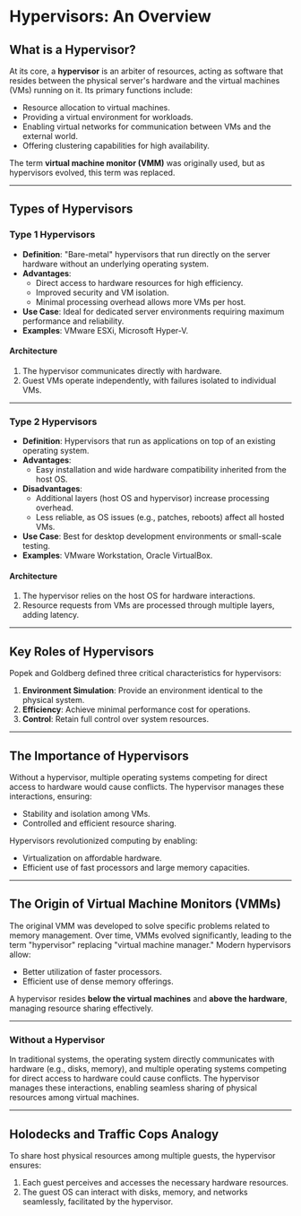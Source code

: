 # Hypervisors: An Overview

## What is a Hypervisor?
At its core, a **hypervisor** is an arbiter of resources, acting as software that resides between the physical server's hardware and the virtual machines (VMs) running on it. Its primary functions include:

- Resource allocation to virtual machines.
- Providing a virtual environment for workloads.
- Enabling virtual networks for communication between VMs and the external world.
- Offering clustering capabilities for high availability.

The term **virtual machine monitor (VMM)** was originally used, but as hypervisors evolved, this term was replaced.

---

## Types of Hypervisors

### Type 1 Hypervisors
- **Definition**: "Bare-metal" hypervisors that run directly on the server hardware without an underlying operating system.
- **Advantages**:
  - Direct access to hardware resources for high efficiency.
  - Improved security and VM isolation.
  - Minimal processing overhead allows more VMs per host.
- **Use Case**: Ideal for dedicated server environments requiring maximum performance and reliability.
- **Examples**: VMware ESXi, Microsoft Hyper-V.

#### Architecture
1. The hypervisor communicates directly with hardware.
2. Guest VMs operate independently, with failures isolated to individual VMs.

---

### Type 2 Hypervisors
- **Definition**: Hypervisors that run as applications on top of an existing operating system.
- **Advantages**:
  - Easy installation and wide hardware compatibility inherited from the host OS.
- **Disadvantages**:
  - Additional layers (host OS and hypervisor) increase processing overhead.
  - Less reliable, as OS issues (e.g., patches, reboots) affect all hosted VMs.
- **Use Case**: Best for desktop development environments or small-scale testing.
- **Examples**: VMware Workstation, Oracle VirtualBox.

#### Architecture
1. The hypervisor relies on the host OS for hardware interactions.
2. Resource requests from VMs are processed through multiple layers, adding latency.

---

## Key Roles of Hypervisors
Popek and Goldberg defined three critical characteristics for hypervisors:

1. **Environment Simulation**: Provide an environment identical to the physical system.
2. **Efficiency**: Achieve minimal performance cost for operations.
3. **Control**: Retain full control over system resources.

---

## The Importance of Hypervisors
Without a hypervisor, multiple operating systems competing for direct access to hardware would cause conflicts. The hypervisor manages these interactions, ensuring:

- Stability and isolation among VMs.
- Controlled and efficient resource sharing.

Hypervisors revolutionized computing by enabling:

- Virtualization on affordable hardware.
- Efficient use of fast processors and large memory capacities.

---

## The Origin of Virtual Machine Monitors (VMMs)
The original VMM was developed to solve specific problems related to memory management. Over time, VMMs evolved significantly, leading to the term "hypervisor" replacing "virtual machine manager." Modern hypervisors allow:

- Better utilization of faster processors.
- Efficient use of dense memory offerings.

A hypervisor resides **below the virtual machines** and **above the hardware**, managing resource sharing effectively.

---

### Without a Hypervisor
In traditional systems, the operating system directly communicates with hardware (e.g., disks, memory), and multiple operating systems competing for direct access to hardware could cause conflicts. The hypervisor manages these interactions, enabling seamless sharing of physical resources among virtual machines.

---

## Holodecks and Traffic Cops Analogy
To share host physical resources among multiple guests, the hypervisor ensures:

1. Each guest perceives and accesses the necessary hardware resources.
2. The guest OS can interact with disks, memory, and networks seamlessly, facilitated by the hypervisor.
